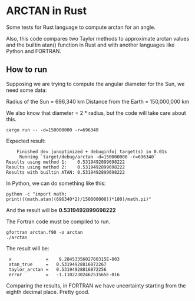 # ARCTAN in Rust

Some tests for Rust language to compute arctan for an angle. 

Also, this code compares two Taylor methods to approximate arctan values and the builtin atan() function in Rust and with another languages like Python and FORTRAN.

How to run
---

Supposing we are trying to compute the angular diameter for the Sun, we need some data: 

Radius of the Sun = 696,340 km
Distance from the Earth = 150,000,000 km

We also know that diameter = 2 * radius, but the code will take care about this.

```
cargo run -- -d=150000000 -r=696340
```

Expected result:

```
    Finished dev [unoptimized + debuginfo] target(s) in 0.01s
     Running `target/debug/arctan -d=150000000 -r=696340`
Results using method 1:    0.5319492899698222
Results using method 2:    0.5319492899698222
Results with builtin ATAN: 0.5319492899698222
```

In Python, we can do something like this:

```
python -c "import math; print(((math.atan((696340*2)/150000000))*180)/math.pi)"
```

And the result will be **0.5319492899698222**

The Fortran code must be compiled to run.

```
gfortran arctan.f90 -o arctan
./arctan
```

The result will be:

```
 x             =    9.2845335602760315E-003
 atan_true     =   0.53194928816872267     
 taylor_arctan =   0.53194928816872256     
 error         =   -1.1102230246251565E-016
```

Comparing the results, in FORTRAN we have uncertainty starting from the eighth decimal place. Pretty good. 
